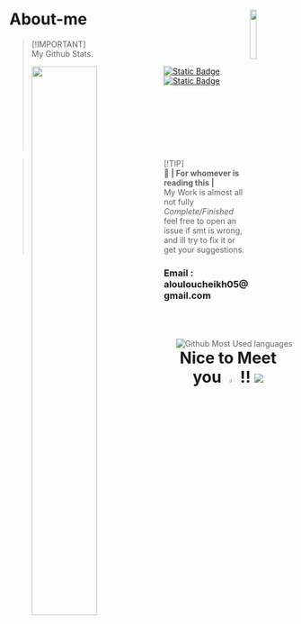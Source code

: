 # About-me <img align="right" src="https://github.com/Ali-Cheikh/Ali-Cheikh/assets/57839971/64eb45d3-71cb-402f-8278-1a60e66a55c3" width=15%>
>
>
> [!IMPORTANT]\
> My Github Stats.
><p><img align='left' src="https://github-readme-stats.vercel.app/api?username=Ali-Cheikh&show_icons=true&theme=dark&locale=en&layout=compact" width="50%" align="right"></p><a href="https://bit.ly/Aliportfolio" align='center'><img alt="Static Badge" src="https://img.shields.io/badge/Check_My_%20-Portfolio-lightorange"></a><a href="https://www.instagram.com/exe.ali.tor/" align='left'><img alt="Static Badge" src="https://img.shields.io/badge/_My_Instagram%20-Account-lightblue"></a><img align="right" src="https://github-readme-stats.vercel.app/api/top-langs?username=Ali-Cheikh&show_icons=true&theme=synthwave&locale=en&layout=compact" alt="Github Most Used languages" />
>  
><br><br><br><br><br><br>
>
> 
>

> [!TIP]\
> 🌟 **| For whomever is reading this |** <br>
> My Work is almost all not fully *Complete/Finished* feel free to open an issue if smt is wrong, and ill try to fix it or get your suggestions.  
<h3 align="">Email : alouloucheikh05@gmail.com <br> </h3>



<br><h1 align="center"> Nice to Meet you <img src="https://github.com/Ali-Cheikh/Ali-Cheikh/assets/57839971/8bfa069e-4c0e-4db5-8cfc-90a938e6a288" width="4%" > !! [![](https://visitcount.itsvg.in/api?id=Ali-Cheikh&label=Profile%20Views&pretty=false)](https://visitcount.itsvg.in) </h1>

